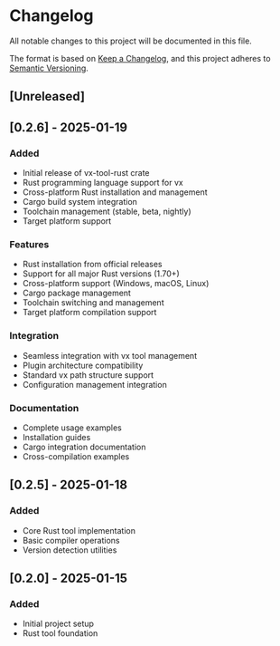 # Changelog

All notable changes to this project will be documented in this file.

The format is based on [Keep a Changelog](https://keepachangelog.com/en/1.0.0/),
and this project adheres to [Semantic Versioning](https://semver.org/spec/v2.0.0.html).

## [Unreleased]

## [0.2.6] - 2025-01-19

### Added
- Initial release of vx-tool-rust crate
- Rust programming language support for vx
- Cross-platform Rust installation and management
- Cargo build system integration
- Toolchain management (stable, beta, nightly)
- Target platform support

### Features
- Rust installation from official releases
- Support for all major Rust versions (1.70+)
- Cross-platform support (Windows, macOS, Linux)
- Cargo package management
- Toolchain switching and management
- Target platform compilation support

### Integration
- Seamless integration with vx tool management
- Plugin architecture compatibility
- Standard vx path structure support
- Configuration management integration

### Documentation
- Complete usage examples
- Installation guides
- Cargo integration documentation
- Cross-compilation examples

## [0.2.5] - 2025-01-18

### Added
- Core Rust tool implementation
- Basic compiler operations
- Version detection utilities

## [0.2.0] - 2025-01-15

### Added
- Initial project setup
- Rust tool foundation